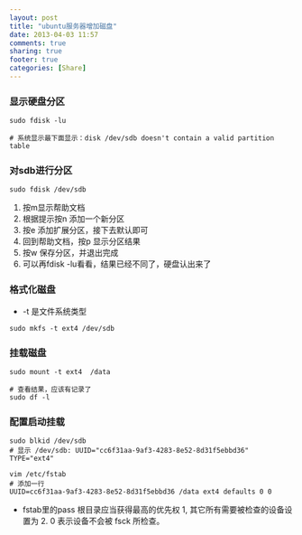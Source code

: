 ```yaml
---
layout: post
title: "ubuntu服务器增加磁盘"
date: 2013-04-03 11:57
comments: true
sharing: true
footer: true
categories: [Share]
---
```



### 显示硬盘分区

```
sudo fdisk -lu

# 系统显示最下面显示：disk /dev/sdb doesn't contain a valid partition table
```

### 对sdb进行分区

```
sudo fdisk /dev/sdb
```

1. 按m显示帮助文档
2. 根据提示按n 添加一个新分区
3. 按e 添加扩展分区，接下去默认即可
4. 回到帮助文档，按p 显示分区结果
5. 按w 保存分区，并退出完成
6. 可以再fdisk -lu看看，结果已经不同了，硬盘认出来了

<!-- more -->

### 格式化磁盘

+ -t 是文件系统类型

```
sudo mkfs -t ext4 /dev/sdb
```

### 挂载磁盘

```
sudo mount -t ext4  /data

# 查看结果，应该有记录了
sudo df -l
```

### 配置启动挂载

```
sudo blkid /dev/sdb
# 显示 /dev/sdb: UUID="cc6f31aa-9af3-4283-8e52-8d31f5ebbd36" TYPE="ext4"

vim /etc/fstab
# 添加一行
UUID=cc6f31aa-9af3-4283-8e52-8d31f5ebbd36 /data ext4 defaults 0 0
```

+ fstab里的pass 根目录应当获得最高的优先权 1, 其它所有需要被检查的设备设置为 2. 0 表示设备不会被 fsck 所检查。
